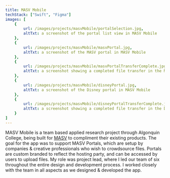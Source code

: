 ```yaml
---
title: MASV Mobile
techStack: ["Swift", "Figma"]
images: [
    {
        url: /images/projects/masvMobile/portalSelection.jpg,
        altTxt: a screenshot of the portal list view in MASV Mobile
    },
    {
        url: /images/projects/masvMobile/masvPortal.jpg,
        altTxt: a screenshot of the MASV portal in MASV Mobile
    },
    {
        url: /images/projects/masvMobile/masvPortalTransferComplete.jpg,
        altTxt: a screenshot showing a completed file transfer in the MASV portal
    },
    {
        url: /images/projects/masvMobile/disneyPortal.jpg,
        altTxt: a screenshot of the Disney portal in MASV Mobile
    },
    {
        url: /images/projects/masvMobile/disneyPortalTransferComplete.jpg,
        altTxt: a screenshot showing a completed file transfer in the Disney portal
    }
]
---
```

 
MASV Mobile is a team based applied research project through Algonquin College, being built for [MASV](https://massive.io) to compliment their existing products. The goal for the app was to support MASV Portals, which are setup by companies & creative professionals who wish to crowdsource files. Portals are custom branded to reflect the hosting party, and can be accessed by users to upload files. My role was project lead, where I led our team of six throughout the entire design and development process. I worked closely with the team in all aspects as we designed & developed the app.